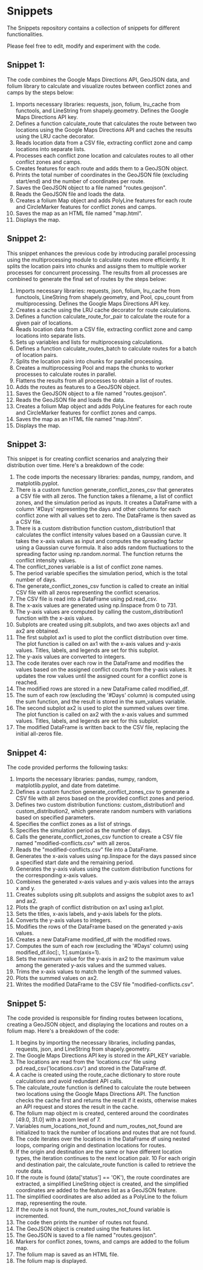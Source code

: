 # Snippets

The Snippets repository contains a collection of snippets for different functionalities.

Please feel free to edit, modify and experiment with the code.

## Snippet 1:

The code combines the Google Maps Directions API, GeoJSON data, and folium library to calculate and visualize routes between conflict zones and camps by the steps below:

1. Imports necessary libraries: requests, json, folium, lru_cache from functools, and LineString from shapely.geometry.
Defines the Google Maps Directions API key.
2. Defines a function calculate_route that calculates the route between two locations using the Google Maps Directions API and caches the results using the LRU cache decorator. 
3. Reads location data from a CSV file, extracting conflict zone and camp locations into separate lists. 
4. Processes each conflict zone location and calculates routes to all other conflict zones and camps. 
5. Creates features for each route and adds them to a GeoJSON object. 
6. Prints the total number of coordinates in the GeoJSON file (excluding start/end) and the number of coordinates per route. 
7. Saves the GeoJSON object to a file named "routes.geojson". 
8. Reads the GeoJSON file and loads the data. 
9. Creates a folium Map object and adds PolyLine features for each route and CircleMarker features for conflict zones and camps. 
10. Saves the map as an HTML file named "map.html". 
11. Displays the map.

## Snippet 2:

This snippet enhances the previous code by introducing parallel processing using the multiprocessing module to calculate routes more efficiently. It splits the location pairs into chunks and assigns them to multiple worker processes for concurrent processing. The results from all processes are combined to generate the final set of routes by the steps below:

1. Imports necessary libraries: requests, json, folium, lru_cache from functools, LineString from shapely.geometry, and Pool, cpu_count from multiprocessing.
Defines the Google Maps Directions API key. 
2. Creates a cache using the LRU cache decorator for route calculations. 
3. Defines a function calculate_route_for_pair to calculate the route for a given pair of locations. 
4. Reads location data from a CSV file, extracting conflict zone and camp locations into separate lists. 
5. Sets up variables and lists for multiprocessing calculations. 
6. Defines a function calculate_routes_batch to calculate routes for a batch of location pairs. 
7. Splits the location pairs into chunks for parallel processing. 
8. Creates a multiprocessing Pool and maps the chunks to worker processes to calculate routes in parallel. 
9. Flattens the results from all processes to obtain a list of routes. 
10. Adds the routes as features to a GeoJSON object. 
11. Saves the GeoJSON object to a file named "routes.geojson". 
12. Reads the GeoJSON file and loads the data. 
13. Creates a folium Map object and adds PolyLine features for each route and CircleMarker features for conflict zones and camps. 
14. Saves the map as an HTML file named "map.html". 
15. Displays the map.

## Snippet 3:

This snippet is for creating conflict scenarios and analyzing their distribution over time. Here's a breakdown of the code:

1. The code imports the necessary libraries: pandas, numpy, random, and matplotlib.pyplot.
2. There is a custom function generate_conflict_zones_csv that generates a CSV file with all zeros. The function takes a filename, a list of conflict zones, and the simulation period as inputs. It creates a DataFrame with a column '#Days' representing the days and other columns for each conflict zone with all values set to zero. The DataFrame is then saved as a CSV file.
3. There is a custom distribution function custom_distribution1 that calculates the conflict intensity values based on a Gaussian curve. It takes the x-axis values as input and computes the spreading factor using a Gaussian curve formula. It also adds random fluctuations to the spreading factor using np.random.normal. The function returns the conflict intensity values.
4. The conflict_zones variable is a list of conflict zone names.
5. The period variable specifies the simulation period, which is the total number of days.
6. The generate_conflict_zones_csv function is called to create an initial CSV file with all zeros representing the conflict scenarios.
7. The CSV file is read into a DataFrame using pd.read_csv.
8. The x-axis values are generated using np.linspace from 0 to 731.
9. The y-axis values are computed by calling the custom_distribution1 function with the x-axis values.
10. Subplots are created using plt.subplots, and two axes objects ax1 and ax2 are obtained.
11. The first subplot ax1 is used to plot the conflict distribution over time. The plot function is called on ax1 with the x-axis values and y-axis values. Titles, labels, and legends are set for this subplot.
12. The y-axis values are converted to integers.
13. The code iterates over each row in the DataFrame and modifies the values based on the assigned conflict counts from the y-axis values. It updates the row values until the assigned count for a conflict zone is reached.
14. The modified rows are stored in a new DataFrame called modified_df.
15. The sum of each row (excluding the '#Days' column) is computed using the sum function, and the result is stored in the sum_values variable.
16. The second subplot ax2 is used to plot the summed values over time. The plot function is called on ax2 with the x-axis values and summed values. Titles, labels, and legends are set for this subplot.
17. The modified DataFrame is written back to the CSV file, replacing the initial all-zeros file.

## Snippet 4:

The code provided performs the following tasks:

1. Imports the necessary libraries: pandas, numpy, random, matplotlib.pyplot, and date from datetime.
2. Defines a custom function generate_conflict_zones_csv to generate a CSV file with all zeros based on the provided conflict zones and period.
3. Defines two custom distribution functions: custom_distribution1 and custom_distribution2, which generate random numbers with variations based on specified parameters.
4. Specifies the conflict zones as a list of strings.
5. Specifies the simulation period as the number of days.
6. Calls the generate_conflict_zones_csv function to create a CSV file named "modified-conflicts.csv" with all zeros.
7. Reads the "modified-conflicts.csv" file into a DataFrame.
8. Generates the x-axis values using np.linspace for the days passed since a specified start date and the remaining period.
9. Generates the y-axis values using the custom distribution functions for the corresponding x-axis values.
10. Combines the generated x-axis values and y-axis values into the arrays x and y.
11. Creates subplots using plt.subplots and assigns the subplot axes to ax1 and ax2.
12. Plots the graph of conflict distribution on ax1 using ax1.plot.
13. Sets the titles, x-axis labels, and y-axis labels for the plots.
14. Converts the y-axis values to integers.
15. Modifies the rows of the DataFrame based on the generated y-axis values.
16. Creates a new DataFrame modified_df with the modified rows.
17. Computes the sum of each row (excluding the '#Days' column) using modified_df.iloc[:, 1:].sum(axis=1).
18. Sets the maximum value for the y-axis in ax2 to the maximum value among the generated y-axis values and the summed values.
19. Trims the x-axis values to match the length of the summed values.
20. Plots the summed values on ax2.
21. Writes the modified DataFrame to the CSV file "modified-conflicts.csv".

## Snippet 5:

The code provided is responsible for finding routes between locations, creating a GeoJSON object, and displaying the locations and routes on a folium map. Here's a breakdown of the code:

1. It begins by importing the necessary libraries, including pandas, requests, json, and LineString from shapely.geometry.
2. The Google Maps Directions API key is stored in the API_KEY variable.
3. The locations are read from the 'locations.csv' file using pd.read_csv('locations.csv') and stored in the DataFrame df.
4. A cache is created using the route_cache dictionary to store route calculations and avoid redundant API calls.
5. The calculate_route function is defined to calculate the route between two locations using the Google Maps Directions API. The function checks the cache first and returns the result if it exists, otherwise makes an API request and stores the result in the cache.
6. The folium map object m is created, centered around the coordinates [49.0, 31.0] with a zoom level of 7.
7. Variables num_locations_not_found and num_routes_not_found are initialized to track the number of locations and routes that are not found.
8. The code iterates over the locations in the DataFrame df using nested loops, comparing origin and destination locations for routes.
9. If the origin and destination are the same or have different location types, the iteration continues to the next location pair.
10 For each origin and destination pair, the calculate_route function is called to retrieve the route data.
11. If the route is found (data['status'] == 'OK'), the route coordinates are extracted, a simplified LineString object is created, and the simplified coordinates are added to the features list as a GeoJSON feature.
12. The simplified coordinates are also added as a PolyLine to the folium map, representing the route.
13. If the route is not found, the num_routes_not_found variable is incremented.
14. The code then prints the number of routes not found.
15. The GeoJSON object is created using the features list.
16. The GeoJSON is saved to a file named "routes.geojson".
17. Markers for conflict zones, towns, and camps are added to the folium map.
18. The folium map is saved as an HTML file.
19. The folium map is displayed.